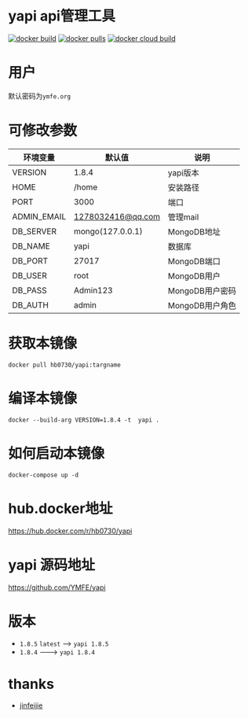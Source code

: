 # yapi api管理工具 
[![docker build](https://img.shields.io/badge/docker%20build-passing-brightgreen)](https://hub.docker.com/r/hb0730/yapi)
[![docker pulls](https://badgen.net/docker/pulls/hb0730/yapi)](https://hub.docker.com/r/hb0730/yapi)
[![docker cloud build](https://img.shields.io/badge/docker%20build-automated-066da5)](https://hub.docker.com/r/hb0730/yapi)

# 用户
 默认密码为`ymfe.org`

# 可修改参数
 |环境变量|默认值|说明|
|----|----|---|
|VERSION|1.8.4|yapi版本|
|HOME|/home|安装路径|
|PORT|3000|端口|
|ADMIN_EMAIL|1278032416@qq.com|管理mail|
|DB_SERVER|mongo(127.0.0.1)	|MongoDB地址|
|DB_NAME|yapi|数据库|
|DB_PORT|27017 |MongoDB端口|
|DB_USER|root|MongoDB用户|
|DB_PASS|Admin123|MongoDB用户密码|
|DB_AUTH|admin|MongoDB用户角色|

# 获取本镜像
`docker pull hb0730/yapi:targname`

# 编译本镜像
`docker --build-arg VERSION=1.8.4 -t  yapi .`

# 如何启动本镜像
`docker-compose up -d`

# hub.docker地址
<https://hub.docker.com/r/hb0730/yapi>

# yapi 源码地址
<https://github.com/YMFE/yapi>

# 版本
 * `1.8.5` `latest` --> `yapi 1.8.5`
 * `1.8.4`  ---> `yapi 1.8.4`

# thanks
 * [jinfeijie](https://github.com/jinfeijie/yapi)